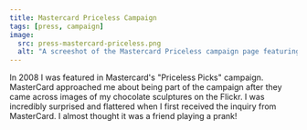 ```yaml
---
title: Mastercard Priceless Campaign
tags: [press, campaign]
image:
  src: press-mastercard-priceless.png
  alt: "A screeshot of the Mastercard Priceless campaign page featuring Emily's priceless pick, before the site was retired."
---
```


In 2008 I was featured in Mastercard's "Priceless Picks" campaign. MasterCard approached me about being part of the campaign after they came across images of my chocolate sculptures on the Flickr. I was incredibly surprised and flattered when I first received the inquiry from MasterCard. I almost thought it was a friend playing a prank!